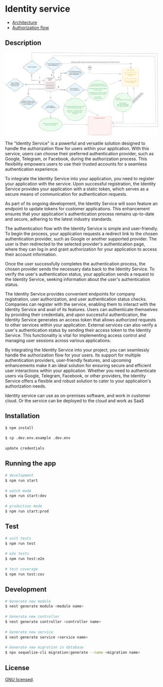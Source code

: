 # Identity service

- [Architecture](documentation/Architecture.md)
- [Authorization flow](documentation/Authorization_flow.md)

## Description

![Workflow](documentation/workflow.svg)

The "Identity Service" is a powerful and versatile solution designed to handle the authorization
flow for users within your application. With this service, users can choose their preferred authentication
provider, such as Google, Telegram, or Facebook, during the authorization process.
This flexibility empowers users to use their trusted accounts for a seamless authentication experience.

To integrate the Identity Service into your application, you need to register your application with
the service. Upon successful registration, the Identity Service provides your application with a
static token, which serves as a secure means of communication for authentication requests.

As part of its ongoing development, the Identity Service will soon feature an endpoint to update tokens
for customer applications. This enhancement ensures that your application's authentication process remains
up-to-date and secure, adhering to the latest industry standards.

The authentication flow with the Identity Service is simple and user-friendly. To begin the process,
your application requests a redirect link to the chosen authentication provider,
such as Google or another supported provider. The user is then redirected to the selected
provider's authentication page, where they can log in and grant authorization for your application to access
their account information.

Once the user successfully completes the authentication process, the chosen provider sends the necessary
data back to the Identity Service. To verify the user's authentication status, your application sends
a request to the Identity Service, seeking information about the user's authentication status.

The Identity Service provides convenient endpoints for company registration, user authorization,
and user authentication status checks. Companies can register with the service, enabling them to
interact with the Identity Service and avail of its features. Users can authenticate themselves by providing
their credentials, and upon successful authentication, the Identity Service generates an access token
that allows authorized requests to other services within your application.
External services can also verify a user's authentication status by sending their access token to the
Identity Service. This functionality is vital for implementing access control and managing user sessions
across various applications.

By integrating the Identity Service into your project, you can seamlessly handle the authorization flow
for your users. Its support for multiple authentication providers, user-friendly features,
and upcoming enhancements make it an ideal solution for ensuring secure and efficient user interactions
within your application. Whether you need to authenticate users via Google, Telegram, Facebook, or other providers,
the Identity Service offers a flexible and robust solution to cater to your application's authorization needs.

Identity service can use as on-premises software, and work in customer cloud.
Or the service can be deployed to the cloud and work as SaaS

## Installation

```bash
$ npm install

$ cp .dev.env.example .dev.env

update credentials
```

## Running the app

```bash
# development
$ npm run start

# watch mode
$ npm run start:dev

# production mode
$ npm run start:prod
```

## Test

```bash
# unit tests
$ npm run test

# e2e tests
$ npm run test:e2e

# test coverage
$ npm run test:cov
```

## Development

```bash
# Generate new module
$ nest generate module <module name>

# Generate new controller
$ nest generate controller <controller name>

# Generate new service
$ nest generate service <service name>

# Generate new migration in database
$ npx sequelize-cli migration:generate --name <migration name>
```

## License

[GNU licensed](LICENSE).
